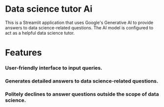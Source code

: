 # Data science tutor Ai

This is a Streamlit application that uses Google's Generative AI to provide answers to data science-related questions. The AI model is configured to act as a helpful data science tutor.

# Features

### User-friendly interface to input queries.
### Generates detailed answers to data science-related questions.
### Politely declines to answer questions outside the scope of data science.

